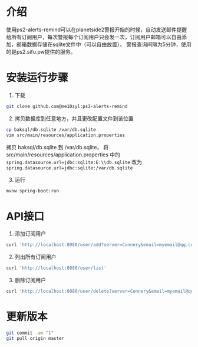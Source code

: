 # 介绍

使用ps2-alerts-remind可以在planetside2警报开始的时候，自动发送邮件提醒给所有订阅用户，每次警报每个订阅用户只会发一次，订阅用户邮箱可以自由添加，邮箱数据存储在sqlite文件中（可以自由放置）。
警报查询间隔为5分钟，使用的是ps2.sifu.pw提供的服务。

# 安装运行步骤

1. 下载
```bash
git clone github.com@me10zyl:ps2-alerts-remind 
```

2. 拷贝数据库到任意地方，并且更改配置文件到该位置
```bash
cp baksql/db.sqlite /var/db.sqlite
vim src/main/resources/application.properties
```
拷贝 baksql/db.sqlite 到 /var/db.sqlite， 将 src/main/resources/application.properties 中的 `spring.datasource.url=jdbc:sqlite:E:\\db.sqlite`
改为 `spring.datasource.url=jdbc:sqlite:/var/db.sqlite`

3. 运行
```bash
mvnw spring-boot:run
```

# API接口

1. 添加订阅用户
```bash
curl 'http://localhost:8080/user/add?server=Connery&email=myemail@qq.com'
```
2. 列出所有订阅用户
```bash
curl 'http://localhost:8080/user/list'
```
3. 删除订阅用户
```bash
curl 'http://localhost:8080/user/delete?server=Connery&email=myemail@qq.com'
```

# 更新版本

```bash
git commit -am "1"
git pull origin master
```

